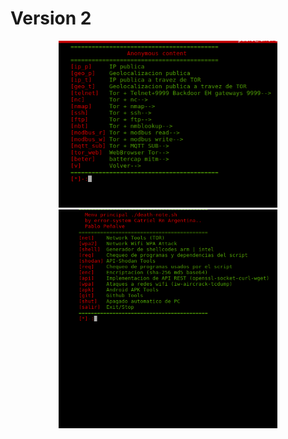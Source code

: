 # Version 2
<p align="center">
  <img src="/img/Captura de pantalla de 2018-04-15 20-24-17.png" width="350"/>
  <img src="/img/Captura de pantalla de 2018-04-15 20-23-45.png" width="350"/>
</p>
